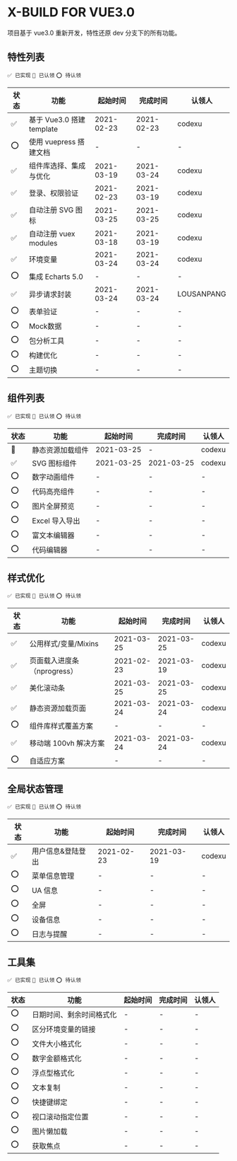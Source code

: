 # X-BUILD FOR VUE3.0

项目基于 vue3.0 重新开发，特性还原 dev 分支下的所有功能。

## 特性列表

`✅ 已实现` `💛 已认领` `⭕ 待认领`

| 状态 | 功能 | 起始时间 | 完成时间 | 认领人 |
| ---- | ---- | ---- | ---- | ---- |
| ✅ | 基于 Vue3.0 搭建 template | 2021-02-23 | 2021-02-23 | codexu |
| ⭕ | 使用 vuepress 搭建文档 | - | - | - |
| ✅ | 组件库选择、集成与优化 | 2021-03-19 | 2021-03-24 | codexu |
| ✅ | 登录、权限验证 | 2021-02-23 | 2021-03-19 | codexu |
| ✅ | 自动注册 SVG 图标 | 2021-03-25 | 2021-03-25 | codexu |
| ✅ | 自动注册 vuex modules | 2021-03-18 | 2021-03-19 | codexu |
| ✅ | 环境变量 | 2021-03-24 | 2021-03-24 | codexu |
| ⭕ | 集成 Echarts 5.0 | - | - | - |
| ✅ | 异步请求封装 | 2021-03-24 | 2021-03-24 | LOUSANPANG |
| ⭕ | 表单验证 | - | - | - |
| ⭕ | Mock数据 | - | - | - |
| ⭕ | 包分析工具 | - | - | - |
| ⭕ | 构建优化 | - | - | - |
| ⭕ | 主题切换 | - | - | - |

## 组件列表

`✅ 已实现` `💛 已认领` `⭕ 待认领`

| 状态 | 功能 | 起始时间 | 完成时间 | 认领人 |
| ---- | ---- | ---- | ---- | ---- |
| 💛 | 静态资源加载组件 | 2021-03-25 | - | codexu |
| ✅ | SVG 图标组件 | 2021-03-25 | 2021-03-25 | codexu |
| ⭕ | 数字动画组件 | - | - | - |
| ⭕ | 代码高亮组件 | - | - | - |
| ⭕ | 图片全屏预览 | - | - | - |
| ⭕ | Excel 导入导出 | - | - | - |
| ⭕ | 富文本编辑器 | - | - | - |
| ⭕ | 代码编辑器 | - | - | - |

## 样式优化

`✅ 已实现` `💛 已认领` `⭕ 待认领`

| 状态 | 功能 | 起始时间 | 完成时间 | 认领人 |
| ---- | ---- | ---- | ---- | ---- |
| ✅ | 公用样式/变量/Mixins | 2021-03-25 | 2021-03-25 | codexu |
| ✅ | 页面载入进度条（nprogress） | 2021-02-23 | 2021-03-19 | codexu |
| ✅ | 美化滚动条 | 2021-03-25 | 2021-03-25 | codexu |
| ✅ | 静态资源加载页面 | 2021-03-24 | 2021-03-24 | codexu |
| ⭕ | 组件库样式覆盖方案 | - | - | - |
| ✅ | 移动端 100vh 解决方案 | 2021-03-24 | 2021-03-24 | codexu |
| ⭕ | 自适应方案 | - | - | - |

## 全局状态管理

`✅ 已实现` `💛 已认领` `⭕ 待认领`

| 状态 | 功能 | 起始时间 | 完成时间 | 认领人 |
| ---- | ---- | ---- | ---- | ---- |
| ✅ | 用户信息&登陆登出 | 2021-02-23 | 2021-03-19 | codexu |
| ⭕ | 菜单信息管理 | - | - | - |
| ⭕ | UA 信息 | - | - | - |
| ⭕ | 全屏 | - | - | - |
| ⭕ | 设备信息 | - | - | - |
| ⭕ | 日志与提醒 | - | - | - |

## 工具集

`✅ 已实现` `💛 已认领` `⭕ 待认领`

| 状态 | 功能 | 起始时间 | 完成时间 | 认领人 |
| ---- | ---- | ---- | ---- | ---- |
| ⭕ | 日期时间、剩余时间格式化 | - | - | - |
| ⭕ | 区分环境变量的链接 | - | - | - |
| ⭕ | 文件大小格式化 | - | - | - |
| ⭕ | 数字金额格式化 | - | - | - |
| ⭕ | 浮点型格式化 | - | - | - |
| ⭕ | 文本复制 | - | - | - |
| ⭕ | 快捷键绑定 | - | - | - |
| ⭕ | 视口滚动指定位置 | - | - | - |
| ⭕ | 图片懒加载 | - | - | - |
| ⭕ | 获取焦点 | - | - | - |
